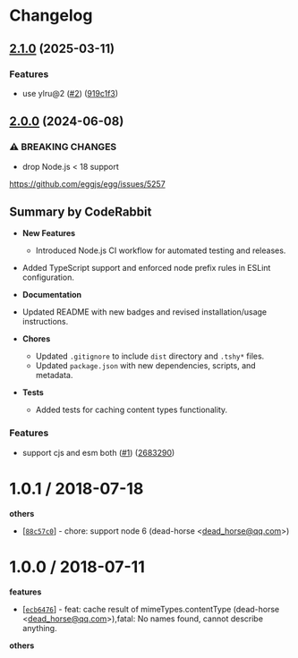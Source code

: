 # Changelog

## [2.1.0](https://github.com/node-modules/cache-content-type/compare/v2.0.0...v2.1.0) (2025-03-11)


### Features

* use ylru@2 ([#2](https://github.com/node-modules/cache-content-type/issues/2)) ([919c1f3](https://github.com/node-modules/cache-content-type/commit/919c1f36b9873b6a3606b90ac49f4e4462b3a55c))

## [2.0.0](https://github.com/node-modules/cache-content-type/compare/v1.0.1...v2.0.0) (2024-06-08)


### ⚠ BREAKING CHANGES

* drop Node.js < 18 support

https://github.com/eggjs/egg/issues/5257

<!-- This is an auto-generated comment: release notes by coderabbit.ai
-->

## Summary by CodeRabbit

- **New Features**
  - Introduced Node.js CI workflow for automated testing and releases.
- Added TypeScript support and enforced node prefix rules in ESLint
configuration.

- **Documentation**
- Updated README with new badges and revised installation/usage
instructions.

- **Chores**
  - Updated `.gitignore` to include `dist` directory and `.tshy*` files.
  - Updated `package.json` with new dependencies, scripts, and metadata.

- **Tests**
  - Added tests for caching content types functionality.

<!-- end of auto-generated comment: release notes by coderabbit.ai -->

### Features

* support cjs and esm both ([#1](https://github.com/node-modules/cache-content-type/issues/1)) ([2683290](https://github.com/node-modules/cache-content-type/commit/26832908acf552fb4acea8b84d888d03a44a201f))

1.0.1 / 2018-07-18
==================

**others**
  * [[`88c57c0`](http://github.com/node-modules/cache-content-type/commit/88c57c0bd571da12d7917ae15ad67f02b7b5eabe)] - chore: support node 6 (dead-horse <<dead_horse@qq.com>>)

1.0.0 / 2018-07-11
==================

**features**
  * [[`ecb6476`](http://github.com/node-modules/cache-content-type/commit/ecb6476da4a714246f12a86c191dc05aad42e806)] - feat: cache result of mimeTypes.contentType (dead-horse <<dead_horse@qq.com>>),fatal: No names found, cannot describe anything.

**others**

